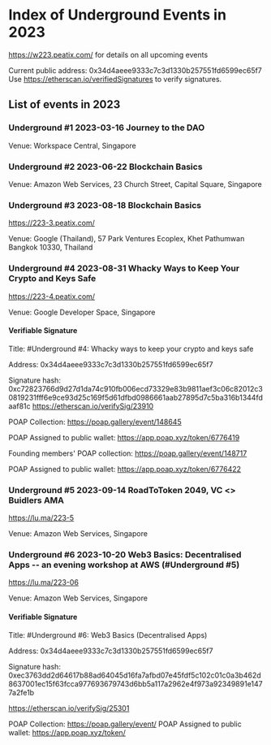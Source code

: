 # Index of Underground Events in 2023
https://w223.peatix.com/ for details on all upcoming events

Current public address: 0x34d4aeee9333c7c3d1330b257551fd6599ec65f7
Use https://etherscan.io/verifiedSignatures to verify signatures.

## List of events in 2023

### Underground #1 2023-03-16  Journey to the DAO
Venue: Workspace Central, Singapore

### Underground #2 2023-06-22  Blockchain Basics
Venue: Amazon Web Services, 23 Church Street, Capital Square, Singapore

### Underground #3 2023-08-18  Blockchain Basics
https://223-3.peatix.com/

Venue: Google (Thailand), 57 Park Ventures Ecoplex, Khet Pathumwan Bangkok 10330, Thailand

### Underground #4 2023-08-31  Whacky Ways to Keep Your Crypto and Keys Safe
https://223-4.peatix.com/

Venue: Google Developer Space, Singapore

#### Verifiable Signature
Title: #Underground #4: Whacky ways to keep your crypto and keys safe

Address: 0x34d4aeee9333c7c3d1330b257551fd6599ec65f7

Signature hash:
0xc72823766d9d27d1da74c910fb006ecd73329e83b9811aef3c06c82012c30819231fff6e9ce93d25c169f5d61dfbd0986661aab27895d7c5ba316b1344fdaaf81c
https://etherscan.io/verifySig/23910


POAP Collection: https://poap.gallery/event/148645

POAP Assigned to public wallet: https://app.poap.xyz/token/6776419

Founding members' POAP collection: https://poap.gallery/event/148717

POAP Assigned to public wallet: https://app.poap.xyz/token/6776422

### Underground #5 2023-09-14  RoadToToken 2049, VC <> Buidlers AMA
https://lu.ma/223-5

Venue: Amazon Web Services, Singapore


### Underground #6 2023-10-20  Web3 Basics: Decentralised Apps -- an evening workshop at AWS (#Underground #5)
https://lu.ma/223-06

Venue: Amazon Web Services, Singapore

#### Verifiable Signature
Title: #Underground #6: Web3 Basics (Decentralised Apps)

Address: 0x34d4aeee9333c7c3d1330b257551fd6599ec65f7

Signature hash: 0xec3763dd2d64617b88ad64045d16fa7afbd07e45fdf5c102c01c0a3b462d8637001ec15f63fcca977693679743d6bb5a117a2962e4f973a92349891e1477a2fe1b

https://etherscan.io/verifySig/25301

POAP Collection: https://poap.gallery/event/
POAP Assigned to public wallet: https://app.poap.xyz/token/

